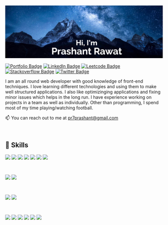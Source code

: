 [![Prashant's GitHub Banner](./assets/banner.jpg)](https://prashantrawat.com/)

[![Portfolio Badge](https://img.shields.io/badge/Portfolio-Prashant-green?style=flat&logo=react&logoColor=white&color=0D76A8)](https://www.prashantrawat.com/)
[![LinkedIn Badge](https://img.shields.io/badge/LinkedIn-Profile-informational?style=flat&logo=linkedin&logoColor=white&color=0D76A8)](https://www.linkedin.com/in/pr7prashant/)
[![Leetcode Badge](https://img.shields.io/badge/dynamic/json?style=flat&labelColor=black&color=%23ffa116&label=Solved&query=solvedOverTotal&url=https%3A%2F%2Fleetcode-badge.vercel.app%2Fapi%2Fusers%2Fpr7prashant&logo=leetcode&logoColor=yellow)](https://leetcode.com/pr7prashant/)
[![Stackoverflow Badge](https://img.shields.io/stackexchange/stackoverflow/r/8044582?label=Stackoverflow&logo=Stackoverflow&logoColor=white)](https://stackoverflow.com/users/8044582/pr7)
[![Twitter Badge](https://img.shields.io/badge/Twitter-Profile-informational?style=flat&logo=twitter&logoColor=white&color=1CA2F1)](https://twitter.com/pr7_prashant)


I am an all round web developer with good knowledge of front-end techniques. I love learning different technologies and using them to make well structured applications. I also like optimizinging applications and fixing minor issues which helps in the long run. I have experience working on projects in a team as well as individually. Other than programming, I spend most of my time playing/watching football.

📫 You can reach out to me at pr7prashant@gmail.com

<br>

## 💼 Skills

![](https://img.shields.io/badge/Code-React-informational?style=flat&logo=react&logoColor=white&color=0D76A8)
![](https://img.shields.io/badge/Code-Redux-informational?style=flat&logo=Redux&logoColor=white&color=0D76A8)
![](https://img.shields.io/badge/Code-JavaScript-informational?style=flat&logo=JavaScript&logoColor=white&color=0D76A8)
![](https://img.shields.io/badge/Code-TypeScript-informational?style=flat&logo=TypeScript&logoColor=white&color=0D76A8)
![](https://img.shields.io/badge/Code-Node-informational?style=flat&logo=node.js&logoColor=white&color=0D76A8)
![](https://img.shields.io/badge/Code-HTML-informational?style=flat&logo=html5&logoColor=white&color=0D76A8)
![](https://img.shields.io/badge/Code-C++-informational?style=flat&logo=cplusplus&logoColor=white&color=0D76A8)

<br>

![](https://img.shields.io/badge/Style-CSS-informational?style=flat&logo=css3&logoColor=white&color=0D76A8)
![](https://img.shields.io/badge/Style-Sass-informational?style=flat&logo=Sass&logoColor=white&color=0D76A8)

<br>

![](https://img.shields.io/badge/Test-Jest-informational?style=flat&logo=jest&logoColor=white&color=0D76A8)
![](https://img.shields.io/badge/Test-Cypress-informational?style=flat&logo=cypress&logoColor=white&color=0D76A8)

<br>

![](https://img.shields.io/badge/Tools-Git-informational?style=flat&logo=git&logoColor=white&color=0D76A8)
![](https://img.shields.io/badge/Tools-Docker-informational?style=flat&logo=docker&logoColor=white&color=0D76A8)
![](https://img.shields.io/badge/Tools-Postman-informational?style=flat&logo=Postman&logoColor=white&color=0D76A8)
![](https://img.shields.io/badge/Tools-Jira-informational?style=flat&logo=Jira-Software&logoColor=white&color=0D76A8)
![](https://img.shields.io/badge/Tools-Vim-informational?style=flat&logo=vim&logoColor=white&color=0D76A8)
![](https://img.shields.io/badge/Tools-VS%20Code-informational?style=flat&logo=visualstudiocode&logoColor=white&color=0D76A8)

<br>


<!---
pr7prashant/pr7prashant is a ✨ special ✨ repository because its `README.md` (this file) appears on your GitHub profile.
You can click the Preview link to take a look at your changes.
--->
